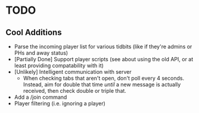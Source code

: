 TODO
====

Cool Additions
--------------
- Parse the incoming player list for various tidbits (like if they're
  admins or PHs and away status)
- [Partially Done] Support player scripts (see about using the old API, or at least 
  providing compatability with it)
- [Unlikely] Intelligent communication with server
  - When checking tabs that aren't open, don't poll every 4 seconds.
    Instead, aim for double that time *until* a new message is actually
    received, then check double or triple that.
- Add a /join command
- Player filtering (i.e. ignoring a player)
